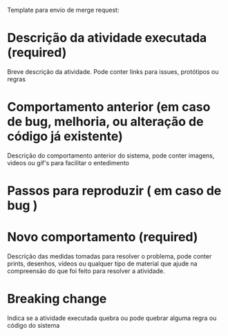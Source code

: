 Template para envio de merge request:

# Descrição da atividade executada (required)
  Breve descrição da atividade. Pode conter links para issues, protótipos ou regras

# Comportamento anterior (em caso de bug, melhoria, ou alteração de código já existente)
  Descrição do comportamento anterior do sistema, pode conter imagens, videos ou gif's para facilitar o entedimento

# Passos para reproduzir ( em caso de bug )

# Novo comportamento (required)

  Descrição das medidas tomadas para resolver o problema, pode conter prints, desenhos, vídeos ou qualquer tipo de material que ajude na compreensão do que foi feito para resolver a atividade.

# Breaking change 
  Indica se a atividade executada quebra ou pode quebrar alguma regra ou código do sistema


